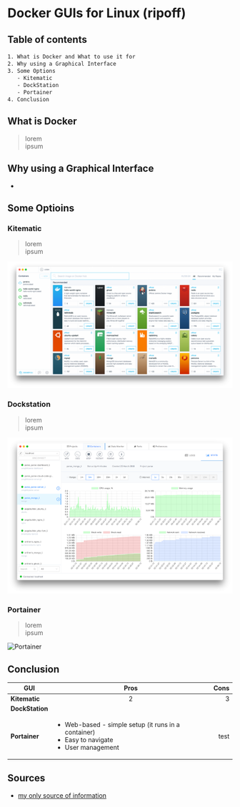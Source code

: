 # Docker GUIs for Linux (ripoff)

## Table of contents
```
1. What is Docker and What to use it for
2. Why using a Graphical Interface
3. Some Options
   - Kitematic
   - DockStation
   - Portainer
4. Conclusion
```
## What is Docker
> lorem  
> ipsum
## Why using a Graphical Interface

- 
## Some Optioins  

### Kitematic
> lorem  
> ipsum  

![Kitematic](./images/kitematic.png "Kitematic Screenshot")

### Dockstation
> lorem  
> ipsum  

![Dockstation](./images/dockstation.png "Dockstation Screenshot")

### Portainer
> lorem  
> ipsum    

![Portainer](https://www.linuxjournal.com/sites/default/files/styles/max_1300x1300/public/u%5Buid%5D/docker_gui_fig3.png "Portainer Screenshot")

## Conclusion

|GUI            |Pros   |Cons   |
|---            |:---:  |---:   |
|**Kitematic**  |2      |3      |
|**DockStation**|       ||
|**Portainer**  |<ul style="text-align: left;"><li>Web-based - simple setup (it runs in a container)</li><li>Easy to navigate</li><li>User management</ul>|test|

## Sources
- [my only source of information](https://www.linuxjournal.com/content/search-gui-docker)